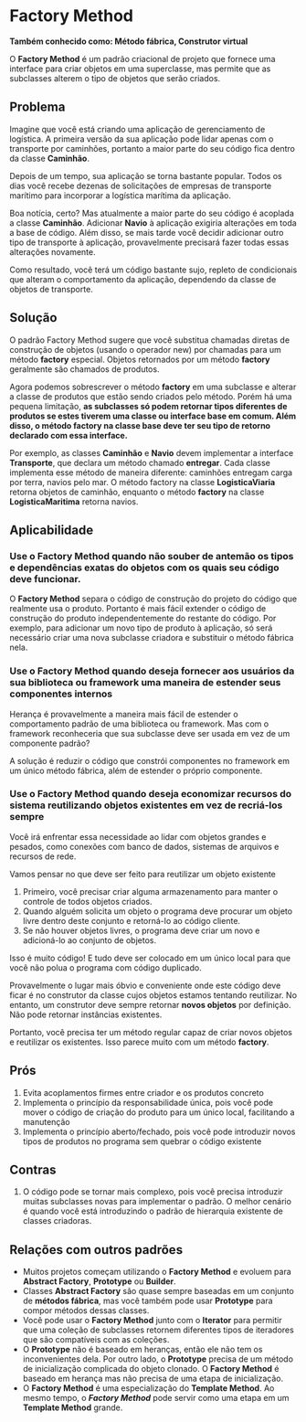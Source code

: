 # Factory Method

**Também conhecido como: Método fábrica, Construtor virtual**

O **Factory Method** é um padrão criacional de projeto que fornece uma interface para criar objetos em uma superclasse, mas permite que as subclasses alterem o tipo de objetos que serão criados.

## Problema

Imagine que você está criando uma aplicação de gerenciamento de logística. A primeira versão da sua aplicação pode lidar apenas com o transporte por caminhões, portanto a maior parte do seu código fica dentro da classe **Caminhão**.

Depois de um tempo, sua aplicação se torna bastante popular. Todos os dias você recebe dezenas de solicitações de empresas de transporte marítimo para incorporar a logística marítima da aplicação.

Boa notícia, certo? Mas atualmente a maior parte do seu código é acoplada a classe **Caminhão**. Adicionar **Navio** à aplicação exigiria alterações em toda a base de código. Além disso, se mais tarde você decidir adicionar outro tipo de transporte à aplicação, provavelmente precisará fazer todas essas alterações novamente.

Como resultado, você terá um código bastante sujo, repleto de condicionais que alteram o comportamento da aplicação, dependendo da classe de objetos de transporte.

## Solução

O padrão Factory Method sugere que você substitua chamadas diretas de construção de objetos (usando o operador new) por chamadas para um método **factory** especial.
Objetos retornados por um método **factory** geralmente são chamados de produtos.

Agora podemos sobrescrever o método **factory** em uma subclasse e alterar a classe de produtos que estão sendo criados pelo método.
Porém há uma pequena limitação, **as subclasses só podem retornar tipos diferentes de produtos se estes tiverem uma classe ou interface base em comum. Além disso, o método **factory** na classe base deve ter seu tipo de retorno declarado com essa interface.**

Por exemplo, as classes **Caminhão** e **Navio** devem implementar a interface **Transporte**, que declara um método chamado **entregar**.
Cada classe implementa esse método de maneira diferente: caminhões entregam carga por terra, navios pelo mar. O método factory na classe **LogisticaViaria** retorna objetos de caminhão, enquanto o método **factory** na classe **LogisticaMaritima** retorna navios.

## Aplicabilidade

### Use o Factory Method quando não souber de antemão os tipos e dependências exatas do objetos com os quais seu código deve funcionar.

O **Factory Method** separa o código de construção do projeto do código que realmente usa o produto. Portanto é mais fácil extender o código de construção do produto independentemente do restante do código.
Por exemplo, para adicionar um novo tipo de produto à aplicação, só será necessário criar uma nova subclasse criadora e substituir o método fábrica nela.

### Use o Factory Method quando deseja fornecer aos usuários da sua biblioteca ou framework uma maneira de estender seus componentes internos

Herança é provavelmente a maneira mais fácil de estender o comportamento padrão de uma biblioteca ou framework. Mas com o framework reconheceria que sua subclasse deve ser usada em vez de um componente padrão?

A solução é reduzir o código que constrói componentes no framework em um único método fábrica, além de estender o próprio componente.

### Use o Factory Method quando deseja economizar recursos do sistema reutilizando objetos existentes em vez de recriá-los sempre

Você irá enfrentar essa necessidade ao lidar com objetos grandes e pesados, como conexões com banco de dados, sistemas de arquivos e recursos de rede.

Vamos pensar no que deve ser feito para reutilizar um objeto existente

1. Primeiro, você precisar criar alguma armazenamento para manter o controle de todos objetos criados.
2. Quando alguém solicita um objeto o programa deve procurar um objeto livre dentro deste conjunto e retorná-lo ao código cliente.
3. Se não houver objetos livres, o programa deve criar um novo e adicioná-lo ao conjunto de objetos.

Isso é muito código! E tudo deve ser colocado em um único local para que você não polua o programa com código duplicado.

Provavelmente o lugar mais óbvio e conveniente onde este código deve ficar é no construtor da classe cujos objetos estamos tentando reutilizar. No entanto, um construtor deve sempre retornar **novos objetos** por definição. Não pode retornar instâncias existentes.

Portanto, você precisa ter um método regular capaz de criar novos objetos e reutilizar os existentes. Isso parece muito com um método **factory**.

## Prós

1. Evita acoplamentos firmes entre criador e os produtos concreto
2. Implementa o princípio da responsabilidade única, pois você pode mover o código de criação do produto para um único local, facilitando a manutenção
3. Implementa o princípio aberto/fechado, pois você pode introduzir novos tipos de produtos no programa sem quebrar o código existente

## Contras

1. O código pode se tornar mais complexo, pois você precisa introduzir muitas subclasses novas para implementar o padrão. O melhor cenário é quando você está introduzindo o padrão de hierarquia existente de classes criadoras.

## Relações com outros padrões

- Muitos projetos começam utilizando o **Factory Method** e evoluem para **Abstract Factory**, **Prototype** ou **Builder**.
- Classes **Abstract Factory** são quase sempre baseadas em um conjunto de **métodos fábrica**, mas você também pode usar **Prototype** para compor métodos dessas classes.
- Você pode usar o **Factory Method** junto com o **Iterator** para permitir que uma coleção de subclasses retornem diferentes tipos de iteradores que são compatíveis com as coleções.
- O **Prototype** não é baseado em heranças, então ele não tem os inconvenientes dela. Por outro lado, o **Prototype** precisa de um método de inicialização complicada do objeto clonado. O **Factory Method** é baseado em herança mas não precisa de uma etapa de inicialização.
- O **Factory Method** é uma especialização do **Template Method**. Ao mesmo tempo, o **_Factory Method_** pode servir como uma etapa em um **Template Method** grande.
